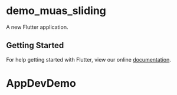 # demo_muas_sliding

A new Flutter application.

## Getting Started

For help getting started with Flutter, view our online
[documentation](https://flutter.io/).
# AppDevDemo

